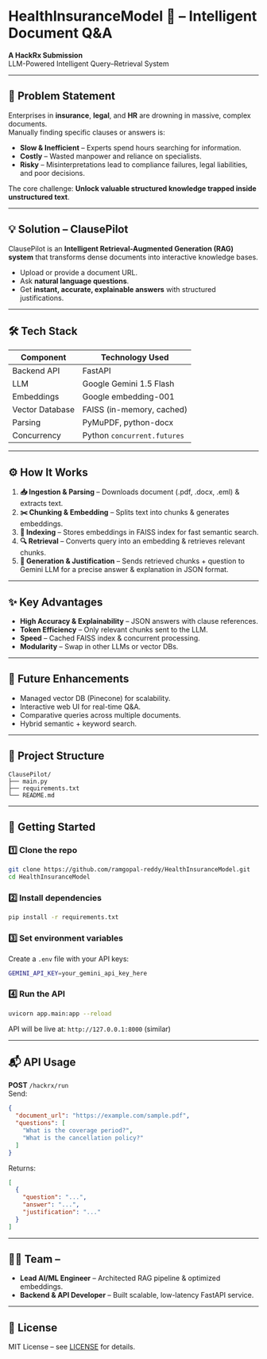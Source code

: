 # HealthInsuranceModel 🚀 – Intelligent Document Q&A

**A HackRx Submission**  
LLM-Powered Intelligent Query–Retrieval System

---

## 📌 Problem Statement

Enterprises in **insurance**, **legal**, and **HR** are drowning in massive, complex documents.  
Manually finding specific clauses or answers is:

- **Slow & Inefficient** – Experts spend hours searching for information.
- **Costly** – Wasted manpower and reliance on specialists.
- **Risky** – Misinterpretations lead to compliance failures, legal liabilities, and poor decisions.

The core challenge: **Unlock valuable structured knowledge trapped inside unstructured text**.

---

## 💡 Solution – ClausePilot

ClausePilot is an **Intelligent Retrieval-Augmented Generation (RAG) system** that transforms dense documents into interactive knowledge bases.

- Upload or provide a document URL.
- Ask **natural language questions**.
- Get **instant, accurate, explainable answers** with structured justifications.

---

## 🛠️ Tech Stack

| Component       | Technology Used             |
| --------------- | --------------------------- |
| Backend API     | FastAPI                     |
| LLM             | Google Gemini 1.5 Flash     |
| Embeddings      | Google embedding-001        |
| Vector Database | FAISS (in-memory, cached)   |
| Parsing         | PyMuPDF, python-docx        |
| Concurrency     | Python `concurrent.futures` |

---

## ⚙️ How It Works

1. **📥 Ingestion & Parsing** – Downloads document (.pdf, .docx, .eml) & extracts text.
2. **✂️ Chunking & Embedding** – Splits text into chunks & generates embeddings.
3. **🧠 Indexing** – Stores embeddings in FAISS index for fast semantic search.
4. **🔍 Retrieval** – Converts query into an embedding & retrieves relevant chunks.
5. **💬 Generation & Justification** – Sends retrieved chunks + question to Gemini LLM for a precise answer & explanation in JSON format.

---

## ✨ Key Advantages

- **High Accuracy & Explainability** – JSON answers with clause references.
- **Token Efficiency** – Only relevant chunks sent to the LLM.
- **Speed** – Cached FAISS index & concurrent processing.
- **Modularity** – Swap in other LLMs or vector DBs.

---

## 🔮 Future Enhancements

- Managed vector DB (Pinecone) for scalability.
- Interactive web UI for real-time Q&A.
- Comparative queries across multiple documents.
- Hybrid semantic + keyword search.

---

## 📂 Project Structure

```
ClausePilot/
├── main.py
├── requirements.txt
└── README.md
```

---

## 🚀 Getting Started

### 1️⃣ Clone the repo

```bash
git clone https://github.com/ramgopal-reddy/HealthInsuranceModel.git
cd HealthInsuranceModel
```

### 2️⃣ Install dependencies

```bash
pip install -r requirements.txt
```

### 3️⃣ Set environment variables

Create a `.env` file with your API keys:

```bash
GEMINI_API_KEY=your_gemini_api_key_here
```

### 4️⃣ Run the API

```bash
uvicorn app.main:app --reload
```

API will be live at: `http://127.0.0.1:8000` (similar)

---

## 📬 API Usage

**POST** `/hackrx/run`  
Send:

```json
{
  "document_url": "https://example.com/sample.pdf",
  "questions": [
    "What is the coverage period?",
    "What is the cancellation policy?"
  ]
}
```

Returns:

```json
[
  {
    "question": "...",
    "answer": "...",
    "justification": "..."
  }
]
```

---

## 🧑‍💻 Team –

- **Lead AI/ML Engineer** – Architected RAG pipeline & optimized embeddings.
- **Backend & API Developer** – Built scalable, low-latency FastAPI service.

---

## 📜 License

MIT License – see [LICENSE](LICENSE) for details.
